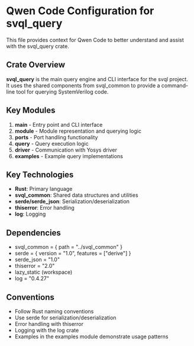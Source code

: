 # Qwen Code Configuration for svql_query

This file provides context for Qwen Code to better understand and assist with the svql_query crate.

## Crate Overview

**svql_query** is the main query engine and CLI interface for the svql project. It uses the shared components from svql_common to provide a command-line tool for querying SystemVerilog code.

## Key Modules

1. **main** - Entry point and CLI interface
2. **module** - Module representation and querying logic
3. **ports** - Port handling functionality
4. **query** - Query execution logic
5. **driver** - Communication with Yosys driver
6. **examples** - Example query implementations

## Key Technologies

- **Rust**: Primary language
- **svql_common**: Shared data structures and utilities
- **serde/serde_json**: Serialization/deserialization
- **thiserror**: Error handling
- **log**: Logging

## Dependencies

- svql_common = { path = "../svql_common" }
- serde = { version = "1.0", features = ["derive"] }
- serde_json = "1.0"
- thiserror = "2.0"
- lazy_static (workspace)
- log = "0.4.27"

## Conventions

- Follow Rust naming conventions
- Use serde for serialization/deserialization
- Error handling with thiserror
- Logging with the log crate
- Examples in the examples module demonstrate usage patterns